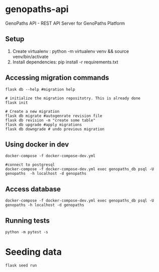 # genopaths-api
GenoPaths API  - REST API Server for GenoPaths Platform

## Setup 
1. Create virtualenv : python -m virtualenv venv && source venv/bin/activate
2. Install dependencies: pip install -r requirements.txt

## Accessing migration commands 

```
flask db --help #migration help

# initialize the migration repositotry. This is already done
flask init

# Create a new migration 
flask db migrate #autogenrate revision file 
flask db revision -m "create some table"
flask db upgrade #apply migrations
flask db downgrade # undo previous migration

```

## Using docker in dev 

```
docker-compose -f docker-compose-dev.yml

#connect to postgresql
docker-compose -f docker-compose-dev.yml exec genopaths_db psql -U genopaths  -h localhost -d genopaths
```

## Access database 
```
docker-compose -f docker-compose-dev.yml exec genopaths_db psql -U genopaths -h localhost -d genopaths
```

## Running tests

```
python -m pytest -s
```

# Seeding data 

```
flask seed run
``` 